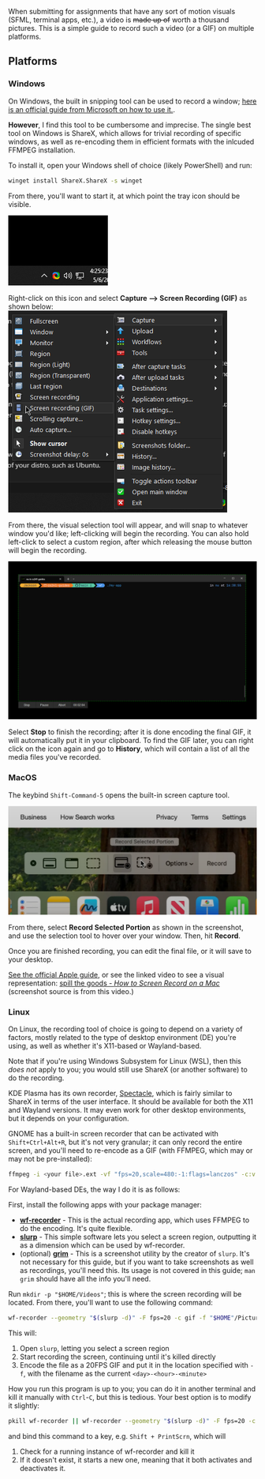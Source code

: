 When submitting for assignments that have any sort of motion visuals (SFML, terminal apps, etc.), a video is ~~made up of~~ worth a thousand pictures. This is a simple guide to record such a video (or a GIF) on multiple platforms.
## Platforms
### Windows
On Windows, the built in snipping tool can be used to record a window; [here is an official guide from Microsoft on how to use it.](https://www.microsoft.com/en-us/windows/learning-center/how-to-record-screen-windows-11).

**However**, I find this tool to be cumbersome and imprecise. The single best tool on Windows is ShareX, which allows for trivial recording of specific windows, as well as re-encoding them in efficient formats with the inlcuded FFMPEG installation.

To install it, open your Windows shell of choice (likely PowerShell) and run:
```sh
winget install ShareX.ShareX -s winget
```
From there, you'll want to start it, at which point the tray icon should be visible.

![](sharexicon.png)

Right-click on this icon and select **Capture --> Screen Recording (GIF)** as shown below:
![](sharexmenu.png)

From there, the visual selection tool will appear, and will snap to whatever window you'd like; left-clicking will begin the recording. You can also hold left-click to select a custom region, after which releasing the mouse button will begin the recording.

![](sharexrecording.png)

Select **Stop** to finish the recording; after it is done encoding the final GIF, it will automatically put it in your clipboard. To find the GIF later, you can right click on the icon again and go to **History**, which will contain a list of all the media files you've recorded.

### MacOS
The keybind `Shift-Command-5` opens the built-in screen capture tool.

![](./macosrecording.png)

From there, select **Record Selected Portion** as shown in the screenshot, and use the selection tool to hover over your window. Then, hit **Record**. 

Once you are finished recording, you can edit the final file, or it will save to your desktop. 

[See the official Apple guide](https://support.apple.com/en-us/102618), or see the linked video to see a visual representation: [spill the goods - *How to Screen Record on a Mac*](https://www.youtube.com/watch?v=LP7FstUL_Uo) (screenshot source is from this video.)

### Linux
On Linux, the recording tool of choice is going to depend on a variety of factors, mostly related to the type of desktop environment (DE) you're using, as well as whether it's X11-based or Wayland-based.

Note that if you're using Windows Subsystem for Linux (WSL), then this *does not* apply to you; you would still use ShareX (or another software) to do the recording.

KDE Plasma has its own recorder, [Spectacle](https://apps.kde.org/spectacle/), which is fairly similar to ShareX in terms of the user interface. It should be available for both the X11 and Wayland versions. It may even work for other desktop environments, but it depends on your configuration. 

GNOME has a built-in screen recorder that can be activated with `Shift+Ctrl+Alt+R`, but it's not very granular; it can only record the entire screen, and you'll need to re-encode as a GIF (with FFMPEG, which may or may not be pre-installed):

```sh
ffmpeg -i <your file>.ext -vf "fps=20,scale=480:-1:flags=lanczos" -c:v gif -q:v 15 <your file>.gif
```

For Wayland-based DEs, the way I do it is as follows:

First, install the following apps with your package manager:
- [**wf-recorder**](https://github.com/ammen99/wf-recorder) - This is the actual recording app, which uses FFMPEG to do the encoding. It's quite flexible.
- [**slurp**](https://github.com/emersion/slurp/) - This simple software lets you select a screen region, outputting it as a dimension which can be used by wf-recorder.
- (optional) [**grim**](https://sr.ht/~emersion/grim/) - This is a screenshot utility by the creator of `slurp`. It's not necessary for this guide, but if you want to take screenshots as well as recordings, you'll need this. Its usage is not covered in this guide; `man grim` should have all the info you'll need.

Run `mkdir -p "$HOME/Videos"`; this is where the screen recording will be located. From there, you'll want to use the following command: 
```sh
wf-recorder --geometry "$(slurp -d)" -F fps=20 -c gif -f "$HOME"/Pictures/Captures/"$(date +%d-%H:%M)".gif
```
This will:
1) Open `slurp`, letting you select a screen region
2) Start recording the screen, continuing until it's killed directly
3) Encode the file as a 20FPS GIF and put it in the location specified with `-f`, with the filename as the current `<day>-<hour>-<minute>`

How you run this program is up to you; you can do it in another terminal and kill it manually with `Ctrl`-`C`, but this is tedious. Your best option is to modify it slightly:
```sh
pkill wf-recorder || wf-recorder --geometry "$(slurp -d)" -F fps=20 -c gif -f "$HOME"/Videos/"$(date +%d-%H-%M)".gif
```
and bind this command to a key, e.g. `Shift + PrintScrn`, which will
1) Check for a running instance of wf-recorder and kill it
2) If it doesn't exist, it starts a new one, meaning that it both activates and deactivates it.
